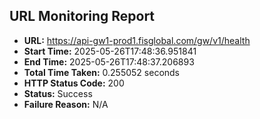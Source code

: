 ## URL Monitoring Report

- **URL:** https://api-gw1-prod1.fisglobal.com/gw/v1/health
- **Start Time:** 2025-05-26T17:48:36.951841
- **End Time:** 2025-05-26T17:48:37.206893
- **Total Time Taken:** 0.255052 seconds
- **HTTP Status Code:** 200
- **Status:** Success
- **Failure Reason:** N/A

